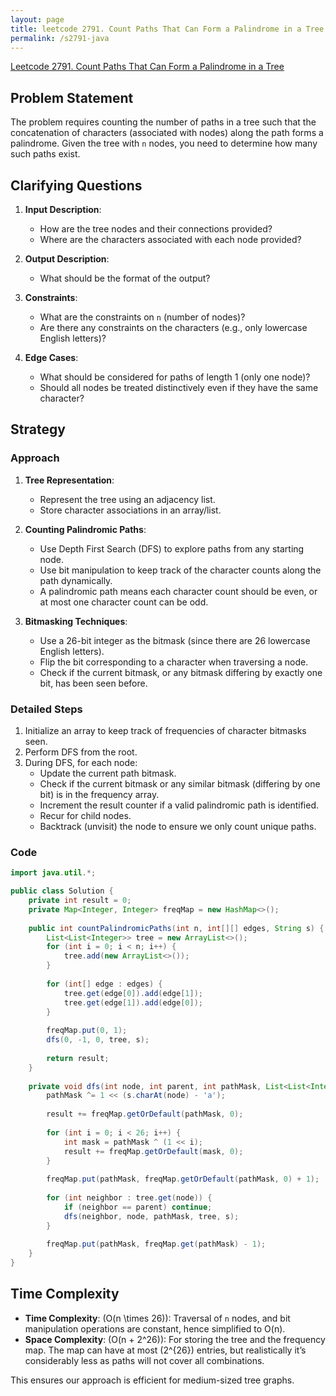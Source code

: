 ```yaml
---
layout: page
title: leetcode 2791. Count Paths That Can Form a Palindrome in a Tree
permalink: /s2791-java
---
```

[Leetcode 2791. Count Paths That Can Form a Palindrome in a Tree](https://algoadvance.github.io/algoadvance/l2791)
## Problem Statement

The problem requires counting the number of paths in a tree such that the concatenation of characters (associated with nodes) along the path forms a palindrome. Given the tree with `n` nodes, you need to determine how many such paths exist.

## Clarifying Questions

1. **Input Description**:
   - How are the tree nodes and their connections provided?
   - Where are the characters associated with each node provided?

2. **Output Description**:
   - What should be the format of the output?
   
3. **Constraints**:
   - What are the constraints on `n` (number of nodes)?
   - Are there any constraints on the characters (e.g., only lowercase English letters)?

4. **Edge Cases**:
   - What should be considered for paths of length 1 (only one node)?
   - Should all nodes be treated distinctively even if they have the same character?

## Strategy

### Approach

1. **Tree Representation**:
   - Represent the tree using an adjacency list.
   - Store character associations in an array/list.

2. **Counting Palindromic Paths**:
   - Use Depth First Search (DFS) to explore paths from any starting node.
   - Use bit manipulation to keep track of the character counts along the path dynamically.
   - A palindromic path means each character count should be even, or at most one character count can be odd.
   
3. **Bitmasking Techniques**:
   - Use a 26-bit integer as the bitmask (since there are 26 lowercase English letters).
   - Flip the bit corresponding to a character when traversing a node.
   - Check if the current bitmask, or any bitmask differing by exactly one bit, has been seen before.

### Detailed Steps

1. Initialize an array to keep track of frequencies of character bitmasks seen.
2. Perform DFS from the root.
3. During DFS, for each node:
   - Update the current path bitmask.
   - Check if the current bitmask or any similar bitmask (differing by one bit) is in the frequency array.
   - Increment the result counter if a valid palindromic path is identified.
   - Recur for child nodes.
   - Backtrack (unvisit) the node to ensure we only count unique paths.

### Code

```java
import java.util.*;

public class Solution {
    private int result = 0;
    private Map<Integer, Integer> freqMap = new HashMap<>();
    
    public int countPalindromicPaths(int n, int[][] edges, String s) {
        List<List<Integer>> tree = new ArrayList<>();
        for (int i = 0; i < n; i++) {
            tree.add(new ArrayList<>());
        }
        
        for (int[] edge : edges) {
            tree.get(edge[0]).add(edge[1]);
            tree.get(edge[1]).add(edge[0]);
        }
        
        freqMap.put(0, 1);
        dfs(0, -1, 0, tree, s);
        
        return result;
    }
    
    private void dfs(int node, int parent, int pathMask, List<List<Integer>> tree, String s) {
        pathMask ^= 1 << (s.charAt(node) - 'a');
        
        result += freqMap.getOrDefault(pathMask, 0);
        
        for (int i = 0; i < 26; i++) {
            int mask = pathMask ^ (1 << i);
            result += freqMap.getOrDefault(mask, 0);
        }
        
        freqMap.put(pathMask, freqMap.getOrDefault(pathMask, 0) + 1);
        
        for (int neighbor : tree.get(node)) {
            if (neighbor == parent) continue;
            dfs(neighbor, node, pathMask, tree, s);
        }
        
        freqMap.put(pathMask, freqMap.get(pathMask) - 1);
    }
}
```

## Time Complexity

- **Time Complexity**: \(O(n \times 26)\): Traversal of `n` nodes, and bit manipulation operations are constant, hence simplified to O(n).
- **Space Complexity**: \(O(n + 2^26)\): For storing the tree and the frequency map. The map can have at most \(2^{26}\) entries, but realistically it’s considerably less as paths will not cover all combinations.

This ensures our approach is efficient for medium-sized tree graphs.
